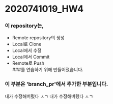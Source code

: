 # 2020741019_HW4

### 이 repository는,
* Remote repository의 생성  
* Local로 Clone  
* Local에서 수정  
* Local에서 Commit  
* Remote로 Push  
###를 연습하기 위해 만들어졌습니다.

### 이 부분은 'branch_pr'에서 추가한 부분입니다.
내가 수정해버렸다 ㅅㄱ
내가 수정해버렸다 ㅅㄱ